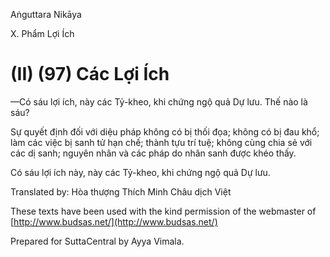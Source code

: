  

Aṅguttara Nikāya

X. Phẩm Lợi Ích

# (II) (97) Các Lợi Ích

—Có sáu lợi ích, này các Tỷ-kheo, khi chứng ngộ quả Dự lưu. Thế nào là sáu?

Sự quyết định đối với diệu pháp không có bị thối đọa; không có bị đau khổ; làm các việc bị sanh tử hạn chế; thành tựu trí tuệ; không cùng chia sẻ với các dị sanh; nguyên nhân và các pháp do nhân sanh được khéo thấy.

Có sáu lợi ích này, này các Tỷ-kheo, khi chứng ngộ quả Dự lưu.

Translated by: Hòa thượng Thích Minh Châu dịch Việt

These texts have been used with the kind permission of the webmaster of [http://www.budsas.net/](http://www.budsas.net/)

Prepared for SuttaCentral by Ayya Vimala.